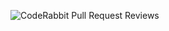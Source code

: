 ![CodeRabbit Pull Request Reviews](https://img.shields.io/coderabbit/prs/github/Starmask67/quiz-whiz?utm_source=oss&utm_medium=github&utm_campaign=Starmask67%2Fquiz-whiz&labelColor=171717&color=FF570A&link=https%3A%2F%2Fcoderabbit.ai&label=CodeRabbit+Reviews)
